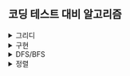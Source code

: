 ## 코딩 테스트 대비 알고리즘

<details markdown="1">
<summary>그리디</summary>

거스름 돈<br>
1이 될 때까지<br>
큰 수의 법칙<br>
숫자 카드 게임<br>

</details>

<details markdown="1">
<summary>구현</summary>

상하좌우<br>
시각<br>
왕실의 나이트<br>
게임 개발<br>

</details>

<details markdown="1">
<summary>DFS/BFS</summary>

DFS<br>
음료수 얼려먹기<br>
BFS<br>
미로 탈출<br>

</details>

<details markdown="1">
<summary>정렬</summary>

선택정렬<br>
삽입정렬<br>
퀵정렬<br>
계수정렬<br>
퀵정렬<br>
파이썬 정렬 라이브러리<br>
위에서 아래로<br>
성적순으로<br>
두 배열의 원소교체<br>

</details>
